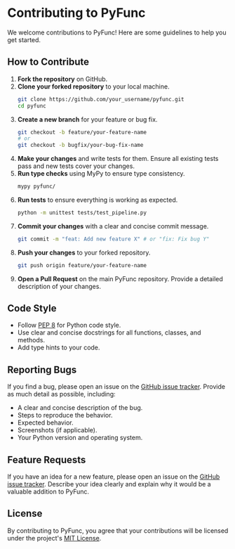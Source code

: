 # Contributing to PyFunc

We welcome contributions to PyFunc! Here are some guidelines to help you get started.

## How to Contribute

1.  **Fork the repository** on GitHub.
2.  **Clone your forked repository** to your local machine.
    ```bash
    git clone https://github.com/your_username/pyfunc.git
    cd pyfunc
    ```
3.  **Create a new branch** for your feature or bug fix.
    ```bash
    git checkout -b feature/your-feature-name
    # or
    git checkout -b bugfix/your-bug-fix-name
    ```
4.  **Make your changes** and write tests for them. Ensure all existing tests pass and new tests cover your changes.
5.  **Run type checks** using MyPy to ensure type consistency.
    ```bash
    mypy pyfunc/
    ```
6.  **Run tests** to ensure everything is working as expected.
    ```bash
    python -m unittest tests/test_pipeline.py
    ```
7.  **Commit your changes** with a clear and concise commit message.
    ```bash
    git commit -m "feat: Add new feature X" # or "fix: Fix bug Y"
    ```
8.  **Push your changes** to your forked repository.
    ```bash
    git push origin feature/your-feature-name
    ```
9.  **Open a Pull Request** on the main PyFunc repository. Provide a detailed description of your changes.

## Code Style

*   Follow [PEP 8](https://www.python.org/dev/peps/pep-0008/) for Python code style.
*   Use clear and concise docstrings for all functions, classes, and methods.
*   Add type hints to your code.

## Reporting Bugs

If you find a bug, please open an issue on the [GitHub issue tracker](https://github.com/your_username/pyfunc/issues). Provide as much detail as possible, including:

*   A clear and concise description of the bug.
*   Steps to reproduce the behavior.
*   Expected behavior.
*   Screenshots (if applicable).
*   Your Python version and operating system.

## Feature Requests

If you have an idea for a new feature, please open an issue on the [GitHub issue tracker](https://github.com/your_username/pyfunc/issues). Describe your idea clearly and explain why it would be a valuable addition to PyFunc.

## License

By contributing to PyFunc, you agree that your contributions will be licensed under the project's [MIT License](LICENSE).

